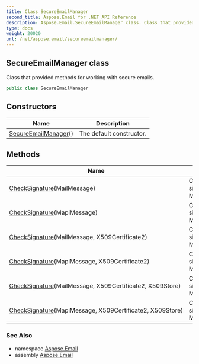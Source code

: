 ```yaml
---
title: Class SecureEmailManager
second_title: Aspose.Email for .NET API Reference
description: Aspose.Email.SecureEmailManager class. Class that provided methods for working with secure emails
type: docs
weight: 20020
url: /net/aspose.email/secureemailmanager/
---
```

## SecureEmailManager class

Class that provided methods for working with secure emails.

```csharp
public class SecureEmailManager
```

## Constructors

| Name | Description |
| --- | --- |
| [SecureEmailManager](secureemailmanager/)() | The default constructor. |

## Methods

| Name | Description |
| --- | --- |
| [CheckSignature](../../aspose.email/secureemailmanager/checksignature/#checksignature)(MailMessage) | Checking signature MailMessage. |
| [CheckSignature](../../aspose.email/secureemailmanager/checksignature/#checksignature_3)(MapiMessage) | Checking signature MapiMessage. |
| [CheckSignature](../../aspose.email/secureemailmanager/checksignature/#checksignature_1)(MailMessage, X509Certificate2) | Checking signature MailMessage. |
| [CheckSignature](../../aspose.email/secureemailmanager/checksignature/#checksignature_4)(MapiMessage, X509Certificate2) | Checking signature MapiMessage. |
| [CheckSignature](../../aspose.email/secureemailmanager/checksignature/#checksignature_2)(MailMessage, X509Certificate2, X509Store) | Checking signature MailMessage. |
| [CheckSignature](../../aspose.email/secureemailmanager/checksignature/#checksignature_5)(MapiMessage, X509Certificate2, X509Store) | Checking signature MapiMessage. |

### See Also

* namespace [Aspose.Email](../../aspose.email/)
* assembly [Aspose.Email](../../)


